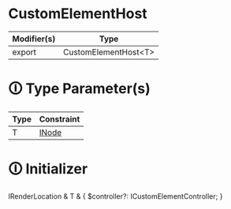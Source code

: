 # CustomElementHost

| Modifier(s)                            | Type                     |
|----------------------------------------|--------------------------|
| export | CustomElementHost&lt;T&gt; |

# &#128712; Type Parameter(s)

| Type | Constraint                                                                           |
| ---- | ------------------------------------------------------------------------------------ |
| T    | [INode](https://hamedfathi.gitbook.io/aurelia-2-doc-api/runtime/interface/dom/inode) |

# &#128712; Initializer

IRenderLocation<T> & T & {
$controller?: ICustomElementController<T>;
}